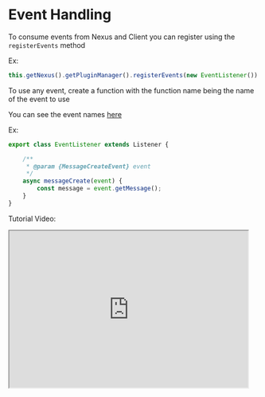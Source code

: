 # Event Handling

To consume events from Nexus and Client you can register using the `registerEvents` method

Ex:
```js
this.getNexus().getPluginManager().registerEvents(new EventListener())
```

To use any event, create a function with the function name being the name of the event to use

You can see the event names [here](https://github.com/dnexusjs/DiscordNexus/blob/master/src/event/Events.js)

Ex:
```js
export class EventListener extends Listener {

    /**
     * @param {MessageCreateEvent} event 
     */
    async messageCreate(event) {
        const message = event.getMessage();
    }
}
```

Tutorial Video:
<iframe width="480" height="315"
src="https://www.youtube.com/embed/BmHmnSikl50">
</iframe>

